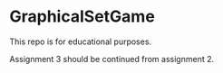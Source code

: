 # GraphicalSetGame

This repo is for educational purposes.

Assignment 3 should be continued from assignment 2. 
